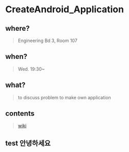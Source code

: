 # CreateAndroid_Application

## where? 
> Engineering Bd 3, Room 107
## when? 
> Wed. 19:30~ 
## what? 
> to discuss problem to make own application 
## contents
>[wiki](https://github.com/Jaram2017/CreateAndroid_Application/wiki)
## test 안녕하세요
